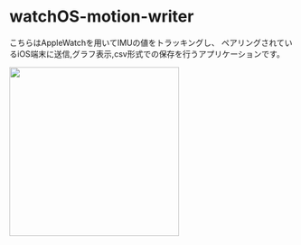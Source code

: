 # watchOS-motion-writer

こちらはAppleWatchを用いてIMUの値をトラッキングし、
ペアリングされているiOS端末に送信,グラフ表示,csv形式での保存を行うアプリケーションです。

<img src="https://github.com/user-attachments/assets/f0bef819-eed9-492d-8668-3c4b97e2f551" width="300px">
